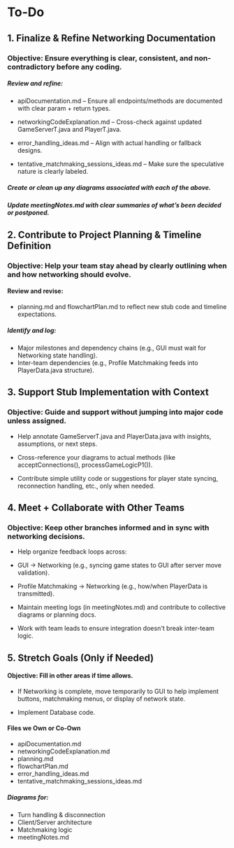 # To-Do

## 1. Finalize & Refine Networking Documentation

### Objective: Ensure everything is clear, consistent, and non-contradictory before any coding.

##### Review and refine:

- apiDocumentation.md – Ensure all endpoints/methods are documented with clear param + return types.

- networkingCodeExplanation.md – Cross-check against updated GameServerT.java and PlayerT.java.

- error_handling_ideas.md – Align with actual handling or fallback designs.

- tentative_matchmaking_sessions_ideas.md – Make sure the speculative nature is clearly labeled.

##### Create or clean up any diagrams associated with each of the above.

##### Update meetingNotes.md with clear summaries of what’s been decided or postponed.

## 2. Contribute to Project Planning & Timeline Definition

### Objective: Help your team stay ahead by clearly outlining when and how networking should evolve.

#### Review and revise:

- planning.md and flowchartPlan.md to reflect new stub code and timeline expectations.

##### Identify and log:

- Major milestones and dependency chains (e.g., GUI must wait for Networking state handling).
- Inter-team dependencies (e.g., Profile Matchmaking feeds into PlayerData.java structure).

## 3. Support Stub Implementation with Context

### Objective: Guide and support without jumping into major code unless assigned.

- Help annotate GameServerT.java and PlayerData.java with insights, assumptions, or next steps.

- Cross-reference your diagrams to actual methods (like acceptConnections(), processGameLogicP1()).

- Contribute simple utility code or suggestions for player state syncing, reconnection handling, etc., only when needed.

## 4. Meet + Collaborate with Other Teams

### Objective: Keep other branches informed and in sync with networking decisions.

- Help organize feedback loops across:

- GUI → Networking (e.g., syncing game states to GUI after server move validation).

- Profile Matchmaking → Networking (e.g., how/when PlayerData is transmitted).

- Maintain meeting logs (in meetingNotes.md) and contribute to collective diagrams or planning docs.

- Work with team leads to ensure integration doesn't break inter-team logic.

## 5. Stretch Goals (Only if Needed)

#### Objective: Fill in other areas if time allows.

- If Networking is complete, move temporarily to GUI to help implement buttons, matchmaking menus, or display of network state.

- Implement Database code.

#### Files we Own or Co-Own

- apiDocumentation.md
- networkingCodeExplanation.md
- planning.md
- flowchartPlan.md
- error_handling_ideas.md
- tentative_matchmaking_sessions_ideas.md

##### Diagrams for:

- Turn handling & disconnection
- Client/Server architecture
- Matchmaking logic
- meetingNotes.md
